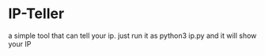 # IP-Teller
a simple tool that can tell your ip. just run it as python3 ip.py and it will show your IP
